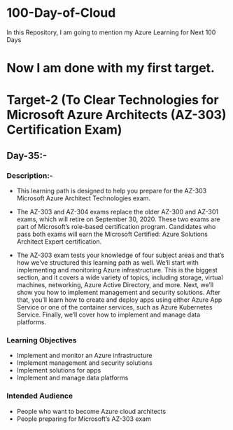 # 100-Day-of-Cloud
In this Repository, I am going to mention my Azure Learning for Next 100 Days


  
# Now I am done with my first target.

# Target-2 (To Clear Technologies for Microsoft Azure Architects (AZ-303) Certification Exam) 

## Day-35:- 

### Description:- 
* This learning path is designed to help you prepare for the AZ-303 Microsoft Azure Architect Technologies exam. 

* The AZ-303 and AZ-304 exams replace the older AZ-300 and AZ-301 exams, which will retire on September 30, 2020. These two exams are part of Microsoft’s role-based certification program. Candidates who pass both exams will earn the Microsoft Certified: Azure Solutions Architect Expert certification.

* The AZ-303 exam tests your knowledge of four subject areas and that’s how we’ve structured this learning path as well. We’ll start with implementing and monitoring Azure infrastructure. This is the biggest section, and it covers a wide variety of topics, including storage, virtual machines, networking, Azure Active Directory, and more. Next, we’ll show you how to implement management and security solutions. After that, you’ll learn how to create and deploy apps using either Azure App Service or one of the container services, such as Azure Kubernetes Service. Finally, we’ll cover how to implement and manage data platforms.

### Learning Objectives
* Implement and monitor an Azure infrastructure
* Implement management and security solutions
* Implement solutions for apps
* Implement and manage data platforms

### Intended Audience
* People who want to become Azure cloud architects
* People preparing for Microsoft’s AZ-303 exam





